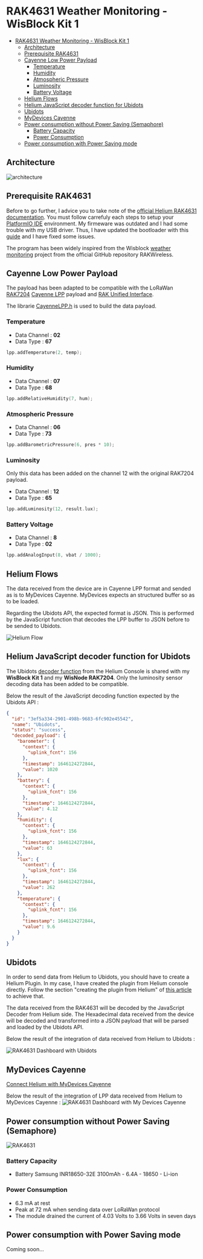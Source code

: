 # RAK4631 Weather Monitoring - WisBlock Kit 1

- [RAK4631 Weather Monitoring - WisBlock Kit 1](#rak4631-weather-monitoring---wisblock-kit-1)
  - [Architecture](#architecture)
  - [Prerequisite RAK4631](#prerequisite-rak4631)
  - [Cayenne Low Power Payload](#cayenne-low-power-payload)
    - [Temperature](#temperature)
    - [Humidity](#humidity)
    - [Atmospheric Pressure](#atmospheric-pressure)
    - [Luminosity](#luminosity)
    - [Battery Voltage](#battery-voltage)
  - [Helium Flows](#helium-flows)
  - [Helium JavaScript decoder function for Ubidots](#helium-javascript-decoder-function-for-ubidots)
  - [Ubidots](#ubidots)
  - [MyDevices Cayenne](#mydevices-cayenne)
  - [Power consumption without Power Saving (Semaphore)](#power-consumption-without-power-saving-semaphore)
    - [Battery Capacity](#battery-capacity)
    - [Power Consumption](#power-consumption)
  - [Power consumption with Power Saving mode](#power-consumption-with-power-saving-mode)
 

## Architecture

![architecture](./docs/gallery/Architecture.png)

## Prerequisite RAK4631

Before to go further, I advice you to take note of the [official Helium RAK4631 documentation](https://docs.helium.com/use-the-network/devices/development/rakwireless/wisblock-4631/). You must follow carrefuly each steps to setup your [PlatformIO IDE](https://docs.helium.com/use-the-network/devices/development/rakwireless/wisblock-463/platformio/) environment.
My firmeware was outdated and I had some trouble with my USB driver. Thus, I have updated the bootloader with this [guide](https://forum.rakwireless.com/t/bootloader-fails-to-upgrade-via-ble/4193/3) and I have fixed some issues.              

The program has been widely inspired from the Wisblock [weather monitoring](https://github.com/RAKWireless/WisBlock/tree/master/examples/RAK4630/solutions/Weather_Monitoring) project from the official GitHub repository RAKWireless.

## Cayenne Low Power Payload

The payload has been adapted to be compatible with the LoRaWan [RAK7204](https://store.rakwireless.com/products/rak7204-lpwan-environmental-node) [Cayenne LPP](https://developers.mydevices.com/cayenne/docs/lora/#lora-cayenne-low-power-payload) payload and [RAK Unified Interface](https://github.com/RAKWireless/RUI_LoRa_node_payload_decoder).

The librarie [CayenneLPP.h](https://github.com/ElectronicCats/CayenneLPP) is used to build the data payload.

### Temperature

- Data Channel : **02**
- Data Type : **67**

``` C
lpp.addTemperature(2, temp);
```
### Humidity

- Data Channel : **07**
- Data Type : **68**

``` C
lpp.addRelativeHumidity(7, hum);
```

### Atmospheric Pressure

- Data Channel : **06**
- Data Type : **73**

``` C
lpp.addBarometricPressure(6, pres * 10);
```
### Luminosity

Only this data has been added on the channel 12 with the original RAK7204 payload.      

- Data Channel : **12**
- Data Type : **65**

``` C
lpp.addLuminosity(12, result.lux);
```
### Battery Voltage

- Data Channel : **8**
- Data Type : **02**

``` C
lpp.addAnalogInput(8, vbat / 1000);
```

## Helium Flows

The data received from the device are in Cayenne LPP format and sended as is to MyDevices Cayenne. MyDevices expects an structured buffer so as to be loaded.

Regarding the Ubidots API, the expected format is JSON. This is performed by the JavaScript function that decodes the LPP buffer to JSON before to be sended to Ubidots.

![Helium Flow](./docs/gallery/helium_flow.png)

## Helium JavaScript decoder function for Ubidots

The Ubidots [decoder function](https://gist.github.com/vhuynen/4147d0d65edb16d525ade26eb0dfb34a) from the Helium Console is shared with my **WisBlock Kit 1** and my **WisNode RAK7204**. Only the luminosity sensor decoding data has been added to be compatible.

Below the result of the JavaScript decoding function expected by the Ubidots API :

``` json
{
  "id": "3ef5a334-2901-498b-9683-6fc902e45542",
  "name": "Ubidots",
  "status": "success",
  "decoded_payload": {
    "barometer": {
      "context": {
        "uplink_fcnt": 156
      },
      "timestamp": 1646124272844,
      "value": 1020
    },
    "battery": {
      "context": {
        "uplink_fcnt": 156
      },
      "timestamp": 1646124272844,
      "value": 4.12
    },
    "humidity": {
      "context": {
        "uplink_fcnt": 156
      },
      "timestamp": 1646124272844,
      "value": 63
    },
    "lux": {
      "context": {
        "uplink_fcnt": 156
      },
      "timestamp": 1646124272844,
      "value": 262
    },
    "temperature": {
      "context": {
        "uplink_fcnt": 156
      },
      "timestamp": 1646124272844,
      "value": 9.6
    }
  }
}
```
## Ubidots

In order to send data from Helium to Ubidots, you should have to create a Helium Plugin. In my case, I have created the plugin from Helium console directly. Follow the section "creating the plugin from Helium" of [this article](https://help.Ubidots.com/en/articles/5008195-plugins-connect-helium-with-Ubidots) to achieve that.  

The data received from the RAK4631 will be decoded by the JavaScript Decoder from Helium side. The Hexadecimal data received from the device will be decoded and transformed into a JSON payload that will be parsed and loaded by the Ubidots API.  

Below the result of the integration of data received from Helium to Ubidots : 

![RAK4631 Dashboard with Ubidots](./docs/gallery/ubidots.png)

## MyDevices Cayenne

[Connect Helium with MyDevices Cayenne](https://docs.helium.com/use-the-network/console/integrations/mydevices-cayenne/)

Below the result of the integration of LPP data received from Helium to MyDevices Cayenne : 
![RAK4631 Dashboard with My Devices Cayenne](./docs/gallery/my_devices_cayenne.png)

## Power consumption without Power Saving (Semaphore)

![RAK4631](./docs/gallery/Battery_Voltage_Without_Power_Saving.png)

### Battery Capacity

- Battery Samsung INR18650-32E 3100mAh - 6.4A - 18650 - Li-ion

### Power Consumption 

- 6.3 mA at rest  
- Peak at 72 mA when sending data over LoRaWan protocol
- The module drained the current of 4.03 Volts to 3.66 Volts in seven days

## Power consumption with Power Saving mode

Coming soon...